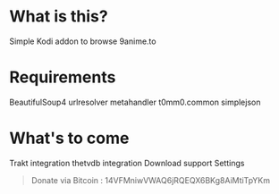 What is this?
=================
Simple Kodi addon to browse 9anime.to

Requirements
================
BeautifulSoup4
urlresolver
metahandler
t0mm0.common
simplejson

What's to come
==================
Trakt integration
thetvdb integration
Download support
Settings


> Donate via Bitcoin : 14VFMniwVWAQ6jRQEQX6BKg8AiMtiTpYKm

